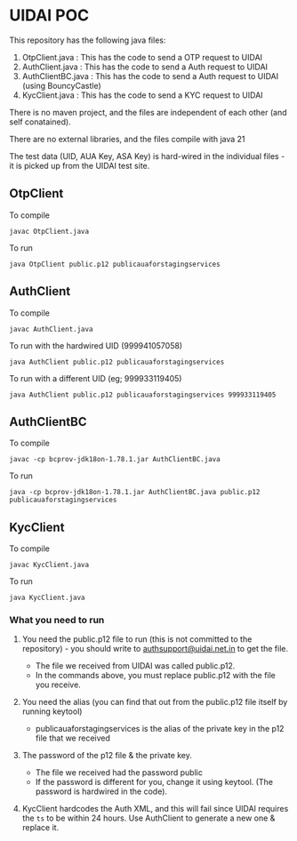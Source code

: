# UIDAI POC

This repository has the following java files:

1. OtpClient.java : This has the code to send a OTP request to UIDAI
2. AuthClient.java : This has the code to send a Auth request to UIDAI
3. AuthClientBC.java : This has the code to send a Auth request to UIDAI (using BouncyCastle)
4. KycClient.java : This has the code to send a KYC request to UIDAI

There is no maven project, and the files are independent of each other (and self conatained). 

There are no external libraries, and the files compile with java 21

The test data (UID, AUA Key, ASA Key) is hard-wired in the individual files - it is picked up from the UIDAI test site.


## OtpClient
To compile 
```
javac OtpClient.java
```

To run
```
java OtpClient public.p12 publicauaforstagingservices
```

## AuthClient
To compile 
```
javac AuthClient.java
```

To run with the hardwired UID (999941057058)
```
java AuthClient public.p12 publicauaforstagingservices
```

To run with a different UID (eg; 999933119405)
```
java AuthClient public.p12 publicauaforstagingservices 999933119405
```

## AuthClientBC
To compile 
```
javac -cp bcprov-jdk18on-1.78.1.jar AuthClientBC.java
```

To run
```
java -cp bcprov-jdk18on-1.78.1.jar AuthClientBC.java public.p12 publicauaforstagingservices
```

## KycClient
To compile 
```
javac KycClient.java
```

To run
```
java KycClient.java 
```

### What you need to run

1. You need the public.p12 file to run (this is not committed to the repository) - you should write to authsupport@uidai.net.in to get the file.
    * The file we received from UIDAI was called public.p12.
    * In the commands above, you must replace public.p12 with the file you receive. 


2. You need the alias (you can find that out from the public.p12 file itself by running keytool) 
    * publicauaforstagingservices is the alias of the private key in the p12 file that we received


3. The password of the p12 file & the private key. 
    * The file we received had the password public
    * If the password is different for you, change it using keytool. (The password is hardwired in the code).

4. KycClient hardcodes the Auth XML, and this will fail since UIDAI requires the `ts` to be within 24 hours. Use AuthClient to generate a new one & replace it. 